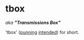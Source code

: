 # tbox

*aka __"Transmissions Box"__*

'tbox' ([punning](https://www.w3.org/2007/OWL/wiki/Punning) [intended](https://en.wikipedia.org/wiki/Abox)) for short.
